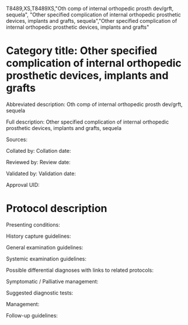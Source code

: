 T8489,XS,T8489XS,"Oth comp of internal orthopedic prosth dev/grft, sequela", "Other specified complication of internal orthopedic prosthetic devices, implants and grafts, sequela","Other specified complication of internal orthopedic prosthetic devices, implants and grafts"
# Category title: Other specified complication of internal orthopedic prosthetic devices, implants and grafts

Abbreviated description: Oth comp of internal orthopedic prosth dev/grft, sequela

Full description: Other specified complication of internal orthopedic prosthetic devices, implants and grafts, sequela

Sources:

Collated by:
Collation date:

Reviewed by:
Review date:

Validated by:
Validation date:

Approval UID:

# Protocol description

Presenting conditions:

History capture guidelines:

General examination guidelines:

Systemic examination guidelines:

Possible differential diagnoses with links to related protocols:

Symptomatic / Palliative management:

Suggested diagnostic tests:

Management:

Follow-up guidelines:
